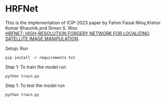 # HRFNet

This is the implementation of ICIP-2023 paper by Fahim Faisal Niloy,Kishor Kumar Bhaumik,and Simon S. Woo \
[HRFNET: HIGH-RESOLUTION FORGERY NETWORK FOR LOCALIZING SATELLITE
IMAGE MANIPULATION](https://arxiv.org/pdf/2307.11052.pdf).


Setup: Run

  ```shell
  pip install -r requirements.txt
  ```



Step 1: To train the model  run   
  ```shell
  python train.py
  ```

Step 1: To test the model  run   
  ```shell
  python train.py
  ```
